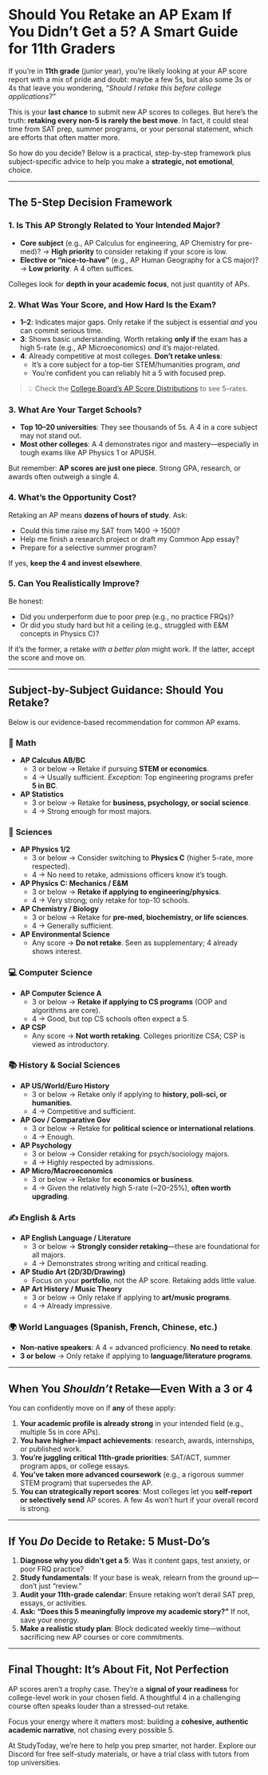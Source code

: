 # Should You Retake an AP Exam If You Didn’t Get a 5? A Smart Guide for 11th Graders

If you’re in **11th grade** (junior year), you’re likely looking at your AP score report with a mix of pride and doubt: maybe a few 5s, but also some 3s or 4s that leave you wondering, *“Should I retake this before college applications?”*

This is your **last chance** to submit new AP scores to colleges. But here’s the truth: **retaking every non-5 is rarely the best move**. In fact, it could steal time from SAT prep, summer programs, or your personal statement, which are efforts that often matter more.

So how do you decide? Below is a practical, step-by-step framework plus subject-specific advice to help you make a **strategic, not emotional**, choice.

---
## The 5-Step Decision Framework

### 1. **Is This AP Strongly Related to Your Intended Major?**
- **Core subject** (e.g., AP Calculus for engineering, AP Chemistry for pre-med)? → **High priority** to consider retaking if your score is low.
- **Elective or “nice-to-have”** (e.g., AP Human Geography for a CS major)? → **Low priority**. A 4 often suffices.

Colleges look for **depth in your academic focus**, not just quantity of APs.

### 2. **What Was Your Score, and How Hard Is the Exam?**
- **1–2**: Indicates major gaps. Only retake if the subject is essential *and* you can commit serious time.
- **3**: Shows basic understanding. Worth retaking **only if** the exam has a high 5-rate (e.g., AP Microeconomics) *and* it’s major-related.
- **4**: Already competitive at most colleges. **Don’t retake unless**:
  - It’s a core subject for a top-tier STEM/humanities program, *and*
  - You’re confident you can reliably hit a 5 with focused prep.

> 💡 Check the [College Board’s AP Score Distributions](https://apstudents.collegeboard.org/about-ap-scores/score-distributions) to see 5-rates.

### 3. **What Are Your Target Schools?**
- **Top 10–20 universities**: They see thousands of 5s. A 4 in a core subject may not stand out.
- **Most other colleges**: A 4 demonstrates rigor and mastery—especially in tough exams like AP Physics 1 or APUSH.

But remember: **AP scores are just one piece**. Strong GPA, research, or awards often outweigh a single 4.

### 4. **What’s the Opportunity Cost?**
Retaking an AP means **dozens of hours of study**. Ask:
- Could this time raise my SAT from 1400 → 1500?
- Help me finish a research project or draft my Common App essay?
- Prepare for a selective summer program?

If yes, **keep the 4 and invest elsewhere**.

### 5. **Can You Realistically Improve?**
Be honest:
- Did you underperform due to poor prep (e.g., no practice FRQs)?
- Or did you study hard but hit a ceiling (e.g., struggled with E&M concepts in Physics C)?

If it’s the former, a retake *with a better plan* might work. If the latter, accept the score and move on.

---

## Subject-by-Subject Guidance: Should You Retake?

Below is our evidence-based recommendation for common AP exams.

### 📐 **Math**
- **AP Calculus AB/BC**  
  - 3 or below → Retake if pursuing **STEM or economics**.  
  - 4 → Usually sufficient. *Exception*: Top engineering programs prefer **5 in BC**.
- **AP Statistics**
  - 3 or below → Retake for **business, psychology, or social science**.
  - 4 → Strong enough for most majors.

### 🔬 **Sciences**
- **AP Physics 1/2**  
  - 3 or below → Consider switching to **Physics C** (higher 5-rate, more respected).  
  - 4 → No need to retake, admissions officers know it’s tough.
- **AP Physics C: Mechanics / E&M**  
  - 3 or below → **Retake if applying to engineering/physics**.  
  - 4 → Very strong; only retake for top-10 schools.
- **AP Chemistry / Biology**  
  - 3 or below → Retake for **pre-med, biochemistry, or life sciences**.  
  - 4 → Generally sufficient.
- **AP Environmental Science**  
  - Any score → **Do not retake**. Seen as supplementary; 4 already shows interest.

### 💻 **Computer Science**
- **AP Computer Science A**  
  - 3 or below → **Retake if applying to CS programs** (OOP and algorithms are core).  
  - 4 → Good, but top CS schools often expect a 5.
- **AP CSP**  
  - Any score → **Not worth retaking**. Colleges prioritize CSA; CSP is viewed as introductory.

### 📚 **History & Social Sciences**
- **AP US/World/Euro History**  
  - 3 or below → Retake only if applying to **history, poli-sci, or humanities**.  
  - 4 → Competitive and sufficient.
- **AP Gov / Comparative Gov**  
  - 3 or below → Retake for **political science or international relations**.  
  - 4 → Enough.
- **AP Psychology**  
  - 3 or below → Consider retaking for psych/sociology majors.  
  - 4 → Highly respected by admissions.
- **AP Micro/Macroeconomics**  
  - 3 or below → Retake for **economics or business**.  
  - 4 → Given the relatively high 5-rate (~20–25%), **often worth upgrading**.

### ✍️ **English & Arts**
- **AP English Language / Literature**  
  - 3 or below → **Strongly consider retaking**—these are foundational for all majors.  
  - 4 → Demonstrates strong writing and critical reading.
- **AP Studio Art (2D/3D/Drawing)**  
  - Focus on your **portfolio**, not the AP score. Retaking adds little value.
- **AP Art History / Music Theory**  
  - 3 or below → Only retake if applying to **art/music programs**.  
  - 4 → Already impressive.

### 🌍 **World Languages** (Spanish, French, Chinese, etc.)
- **Non-native speakers**: A 4 = advanced proficiency. **No need to retake**.
- **3 or below** → Only retake if applying to **language/literature programs**.
---

## When You *Shouldn’t* Retake—Even With a 3 or 4

You can confidently move on if **any** of these apply:
1. **Your academic profile is already strong** in your intended field (e.g., multiple 5s in core APs).
2. **You have higher-impact achievements**: research, awards, internships, or published work.
3. **You’re juggling critical 11th-grade priorities**: SAT/ACT, summer program apps, or college essays.
4. **You’ve taken more advanced coursework** (e.g., a rigorous summer STEM program) that supersedes the AP.
5. **You can strategically report scores**: Most colleges let you **self-report or selectively send** AP scores. A few 4s won’t hurt if your overall record is strong.
---

## If You *Do* Decide to Retake: 5 Must-Do’s

1. **Diagnose why you didn’t get a 5**: Was it content gaps, test anxiety, or poor FRQ practice?
2. **Study fundamentals**: If your base is weak, relearn from the ground up—don’t just “review.”
3. **Audit your 11th-grade calendar**: Ensure retaking won’t derail SAT prep, essays, or activities.
4. **Ask: “Does this 5 meaningfully improve my academic story?”** If not, save your energy.
5. **Make a realistic study plan**: Block dedicated weekly time—without sacrificing new AP courses or core commitments.
---

## Final Thought: It’s About Fit, Not Perfection

AP scores aren’t a trophy case. They’re a **signal of your readiness** for college-level work in your chosen field. A thoughtful 4 in a challenging course often speaks louder than a stressed-out retake.

Focus your energy where it matters most: building a **cohesive, authentic academic narrative**, not chasing every possible 5.

At StudyToday, we’re here to help you prep smarter, not harder. Explore our Discord for free self-study materials, or have a trial class with tutors from top universities.
